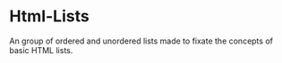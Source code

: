 # Html-Lists
An group of ordered and unordered lists made to fixate the concepts of basic HTML lists.

